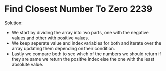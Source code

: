# Find Closest Number To Zero 2239
Solution:
- We start by dividing the array into two parts, one with the negative values and other with positive values.
- We keep seperate value and index variables for both and iterate over the array updating them depending on their condition.
- Lastly we compare both to see which of the numbers we should return if they are same we return the positive index else the one with the least absolute value.
